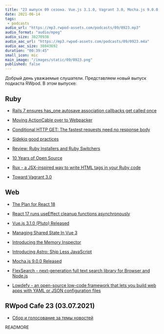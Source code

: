 ```yaml
---
title: "23 выпуск 09 сезона. Vue.js 3.1.0, Vagrant 3.0, Mocha.js 9.0.0, Sidekiq good practices, Rux, Astro, React 18, FlexSearch и прочее"
date: 2021-06-14
tags:
 - podcasts
audio_url: "https://mp3.rwpod-assets.com/podcasts/09/0923.mp3"
audio_format: "audio/mpeg"
audio_size: 38270938
audio_aac_url: "https://mp3.rwpod-assets.com/podcasts/09/0923.m4a"
audio_aac_size: 38043692
duration: "00:39:45"
small_icon: mic
main_image: "/images/static/09/0923.png"
published: false
---
```


Добрый день уважаемые слушатели. Представляем новый выпуск подкаста RWpod. В этом выпуске:

## Ruby

 - [Rails 7 ensures has_one autosave association callbacks get called once](https://blog.saeloun.com/2021/06/08/rails-7-ensure-has-one-association-callbacks)
 - [Moving ActionCable over to Webpacker](https://nts.strzibny.name/moving-actioncable-to-webpacker/)
 - [Conditional HTTP GET: The fastest requests need no response body](https://ieftimov.com/post/conditional-http-get-fastest-requests-need-no-response-body/)
 - [Sidekiq good practices](https://longliveruby.com/articles/sidekiq-good-practices)


 - [Review: Ruby Installers and Ruby Switchers](https://eregon.me/blog/2021/06/04/review-of-ruby-installers-and-switchers.html)
 - [10 Years of Open Source](https://solnic.codes/2021/06/04/10-years-of-open-source/)
 - [Rux - a JSX-inspired way to write HTML tags in your Ruby code](https://github.com/camertron/rux)
 - [Toward Vagrant 3.0](https://www.hashicorp.com/blog/toward-vagrant-3-0)

## Web

 - [The Plan for React 18](https://reactjs.org/blog/2021/06/08/the-plan-for-react-18.html)
 - [React 17 runs useEffect cleanup functions asynchronously](https://blog.saeloun.com/2021/06/11/react-17-runs-useeffect-cleanup-asynchronously)
 - [Vue.js 3.1.0 (Pluto) Released](https://github.com/vuejs/vue-next/releases/tag/v3.1.0)
 - [Managing Shared State In Vue 3](https://www.smashingmagazine.com/2021/06/managing-shared-state-vue3/)
 - [Introducing the Memory Inspector](https://developer.chrome.com/blog/memory-inspector/)


 - [Introducing Astro: Ship Less JavaScript](https://astro.build/blog/introducing-astro)
 - [Mocha.js 9.0.0 Released](https://github.com/mochajs/mocha/releases/tag/v9.0.0)
 - [FlexSearch - next-generation full text search library for Browser and Node.js](https://github.com/nextapps-de/flexsearch)
 - [Lowdefy - an open-source low-code framework that lets you build web apps with YAML or JSON configuration files](https://github.com/lowdefy/lowdefy)

## RWpod Cafe 23 (03.07.2021)

 - [Сбор и голосование за темы новостей](https://github.com/rwpod/cafe-discussions/discussions/8)


READMORE

